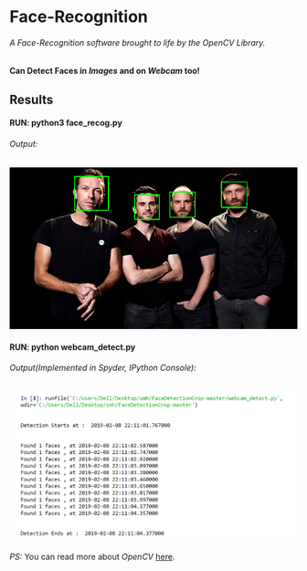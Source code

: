 # Face-Recognition

###### A Face-Recognition software brought to life by the *OpenCV* Library. 

#### Can Detect Faces in *Images* and on *Webcam* too!

## Results

#### RUN: python3  face_recog.py

###### Output:

![](https://github.com/Ojaswy/Face-Recognition/blob/master/images/Faces%20found%20Coldplay.png)

#### RUN: python webcam_detect.py
###### Output(Implemented in Spyder, IPython Console):

![](https://github.com/Ojaswy/Face-Recognition/blob/master/images/webcam.PNG)


*PS:* You can read more about *OpenCV* [here](https://opencv.org/).


 
 
